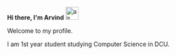 <p><b>Hi there, I'm Arvind</b>
<img src="https://media.tenor.com/images/30169e4a670daf12443df7d2dd140176/tenor.gif" alt="alt text" width="30px" height="30px"></p>
<p> Welcome to my profile. </p>
<p> I am 1st year student studying Computer Science in DCU. </p>
